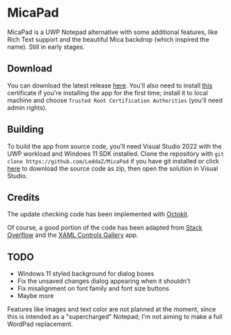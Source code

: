 # MicaPad

MicaPad is a UWP Notepad alternative with some additional features, like Rich Text support and the beautiful Mica backdrop (which inspired the name). Still in early stages.

## Download

You can download the latest release [here](https://github.com/LeddaZ/MicaPad/releases/latest). You'll also need to install [this](https://github.com/LeddaZ/MicaPad/blob/master/MicaPadCertificate.cer?raw=true) certificate if you're installing the app for the first time; install it to local machine and choose `Trusted Root Certification Authorities` (you'll need admin rights).

## Building

To build the app from source code, you'll need Visual Studio 2022 with the UWP workload and Windows 11 SDK installed. Clone the repository with `git clone https://github.com/LeddaZ/MicaPad` if you have git installed or click [here](https://github.com/LeddaZ/MicaPad/archive/refs/heads/master.zip) to download the source code as zip, then open the solution in Visual Studio.

## Credits

The update checking code has been implemented with [Octokit](https://github.com/octokit/octokit.net).

Of course, a good portion of the code has been adapted from [Stack Overflow](https://stackoverflow.com/) and the [XAML Controls Gallery](https://www.microsoft.com/en-us/p/xaml-controls-gallery/9msvh128x2zt) app.

## TODO

- Windows 11 styled background for dialog boxes
- Fix the unsaved changes dialog appearing when it shouldn't
- Fix misalignment on font family and font size buttons
- Maybe more

Features like images and text color are not planned at the moment, since this is intended as a "supercharged" Notepad; I'm not aiming to make a full WordPad replacement.

